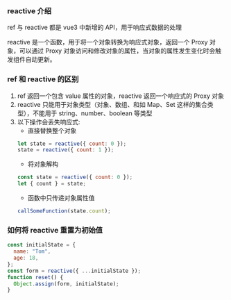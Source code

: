 ### reactive 介绍

ref 与 reactive 都是 vue3 中新增的 API，用于响应式数据的处理

reactive 是一个函数，用于将一个对象转换为响应式对象，返回一个 Proxy 对象，可以通过 Proxy 对象访问和修改对象的属性，当对象的属性发生变化时会触发组件自动更新。

### ref 和 reactive 的区别

1. ref 返回一个包含 value 属性的对象，reactive 返回一个响应式的 Proxy 对象
2. reactive 只能用于对象类型（对象、数组、和如 Map、Set 这样的集合类型），不能用于 string、number、boolean 等类型
3. 以下操作会丢失响应式:
   - 直接替换整个对象
   ```js
   let state = reactive({ count: 0 });
   state = reactive({ count: 1 });
   ```
   - 将对象解构
   ```js
   const state = reactive({ count: 0 });
   let { count } = state;
   ```
   - 函数中只传递对象属性值
   ```js
   callSomeFunction(state.count);
   ```

### 如何将 reactive 重置为初始值

```js
const initialState = {
  name: "Tom",
  age: 18,
};
const form = reactive({ ...initialState });
function reset() {
  Object.assign(form, initialState);
}
```
